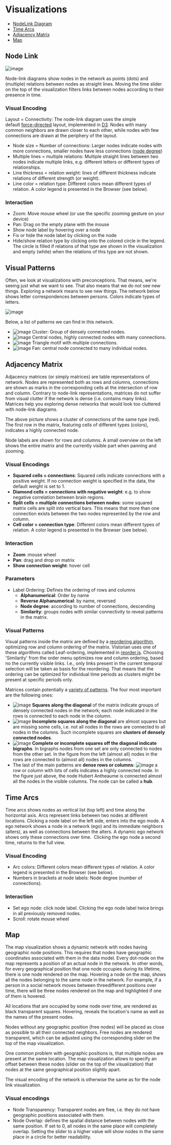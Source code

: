 # Visualizations

* [NodeLink Diagram](#node-link)
* [Time Arcs](#time-arcs)
* [Adjacency Matrix](#adjacency-matrix)
* [Map](#map)

## Node Link

![image](/assets/Images/nodeLinkDiagram.png)

Node-link diagrams show nodes in the network as points (dots) and (multiple) relations between nodes as straight lines. Moving the time slider on the top of the visualization filters links between nodes according to their presence in time.

### Visual Encoding

Layout = Connectivity: The node-link diagram uses the simple default [force-directed](https://en.wikipedia.org/wiki/Force-directed_graph_drawing) layout, implemented in [D3](https://bl.ocks.org/mbostock/4062045). Nodes with many common neighbors are drawn closer to each other, while nodes with few connections are drawn at the periphery of the layout.

* Node size = Number of connections: Larger nodes indicate nodes with more connections, smaller nodes have less connections ([node degree](https://mathworld.wolfram.com/VertexDegree.html))
* Multiple lines = multiple relations: Multiple straight lines between two nodes indicate multiple links, e.g. different letters or different types of relationships.
* Line thickness = relation weight: lines of different thickness indicate relations of different strength (or weight).
* Line color = relation type: Different colors mean different types of relation. A color legend is presented in the Browser (see below).

### Interaction
* Zoom: Move mouse wheel (or use the specific zooming gesture on your device)
* Pan: Drag on the empty plane with the mouse
* Show node label by hovering over a node
* Fix or hide the node label by clicking on the node
* Hide/show relation type by clicking onto the colored circle in the legend. The circle is filled if relations of that type are shown in the visualization and empty (white) when the relations of this type are not shown.

## Visual Patterns

Often, we look at visualizations with preconceptions. That means, we're seeing just what we want to see. That also means that we do not see new things. Exploring a network means to see new things. The network below shows letter correspondences between persons. Colors indicate types of letters.

![image](/assets/Images/nodeLinkDiagram2.png)

Below, a list of patterns we can find in this network.

* ![image](/assets/Images/nodeLinkDiagram3.png)
 Cluster: Group of densely connected nodes.
* ![image](/assets/Images/nodeLinkDiagram4.png)
 Central nodes, highly connected nodes with many connections.
* ![image](/assets/Images/nodeLinkDiagram5.png)
 Triangle motif with multiple connections.
* ![image](/assets/Images/nodeLinkDiagram6.png)
 Fan: central node connected to many individual nodes.


## Adjacency Matrix
Adjacency matrices (or simply matrices) are table representations of network. Nodes are represented both as rows and columns, connections are shown as marks in the corresponding cells at the intersection of row and column. Contrary to node-link representations, matrices do not suffer from visual clutter if the network is dense (i.e. contains many links). Matrices help you exploring dense networks that would look too cluttered with node-link diagrams.

The above picture shows a cluster of connections of the same type (red). The first row in the matrix, featuring cells of different types (colors), indicates a highly connected node.

Node labels are shown for rows and columns. A small overview on the left shows the entire matrix and the currently visible part when panning and zooming.

### Visual Encodings
* **Squared cells = connections**: Squared cells indicate connections with a positive weight. If no connection weight is specified in the data, the default weight is set to 1.
* **Diamond cells = connections with negative weight**: e.g. to show negative correlation between brain regions.
* **Split cells = multiple connections between nodes**: some squared matrix cells are split into vertical bars. This means that more than one connection exists between the two nodes represented by the row and column.
* **Cell color = connection type**: Different colors mean different types of relation. A color legend is presented in the Browser (see below).

### Interaction
* **Zoom** :mouse wheel
* **Pan**: drag and drop on matrix
* **Show connection weight**: hover cell

### Parameters
* Label Ordering: Defines the ordering of rows and columns
    * **Alphanumerical**: Order by name
    * **Reverse Alphanumerical**: by name, reversed
    * **Node degree**: according to number of connections, descending
    * **Similarity**: groups nodes with similar connectivity to reveal patterns in the matrix.

### Visual Patterns

Visual patterns inside the matrix are defined by a [reordering algorithm](https://hal.inria.fr/hal-01326759/document), optimizing row and column ordering of the matrix. Vistorian uses one of these algorithms called Leaf-ordering, implemented in [reorder.js](https://github.com/jdfekete/reorder.js/). Choosing 'Similarity' from the order menu optimizes row and column ordering, based no the currently visible links. I.e., only links present in the current temporal selection will be taken as basis for the reordering. That means that the ordering can be optimized for individual time periods as clusters might be present at specific periods only.

Matrices contain potentially a [variety of patterns](https://hal.inria.fr/hal-01326759/document). The four most important are the following ones:

* ![image](/assets/Images/matrixDiagram1.png) **Squares along the diagonal** of the matrix indicate groups of densely connected nodes in the network; each node indicated in the rows is connected to each node in the column.
* ![image](/assets/Images/matrixDiagram2.png) **Incomplete squares along the diagonal** are almost squares but are missing some cells, i.e. not all nodes in the rows are connected to all nodes in the columns. Such incomplete squares are **clusters of densely connected nodes**. 
* ![image](/assets/Images/matrixDiagram3.png) **Complete or incomplete squares off the diagonal indicate bigraphs**. In bigraphs nodes from one set are only connected to nodes from the other set. In the figure from the left (almost all) nodes in the rows are connected to (almost all) nodes in the columns.
* The last of the main patterns are **dense rows or columns**: 
![image](/assets/Images/matrixDiagram4.png)
a row or column with lots of cells indicates a highly connected node. In the figure just above, the node Hubert Antheaume is connected almost all the nodes in the visible columns. The node can be called a **hub**.

## Time Arcs

Time arcs shows nodes as vertical list (top left) and time along the horizontal axis. Arcs represent links between two nodes at different locations. Clicking a node label on the left side, enters into the ego mode. A ego network shows a node in a network (ego) and its immediate neighbors (alters), as well as connections between the alters. A dynamic ego network shows only these connections over time.  Clicking the ego node a second time, returns to the full view.

### Visual Encoding

* Arc colors: Different colors mean different types of relation. A color legend is presented in the Browser (see below).
* Numbers in brackets at node labels: Node degree (number of connections).

### Interaction
* Set ego node: click node label. Clicking the ego node label twice brings in all previously removed nodes.
* Scroll: rotate mouse wheel

## Map

The map visualization shows a dynamic network with nodes having geographic node positions. This requires that nodes have geographic coordinates associated with them in the data model. Every dot-node on the map represents a position of an actual node in the network. In other words, for every geographical position that one node occupies during its lifetime, there is one node rendered on the map. Hovering a node on the map, shows all the nodes belonging to the same node in the network. For example, if a person in a social network moves between threedifferent positions over time, there will be three nodes rendered on the map and highlighted if one of them is hovered.

All locations that are occupied by some node over time, are rendered as black transparent squares. Hovering, reveals the location's name as well as the names of the present nodes.

Nodes without any geographic position (free nodes) will be placed as close as possible to all their connected neighbors. Free nodes are rendered transparent, which can be adjusted using the corresponding slider on the top of the map visualization.

One common problem with geographic positions is, that multiple nodes are present at the same location. The map visualization allows to specify an offset between these nodes (slider on the top of the visualization) that nodes at the same geographical position slightly apart.

The visual encoding of the network is otherwise the same as for the node link visualization.

### Visual encodings
* Node Transparency: Transparent nodes are free, i.e. they do not have geographic positions associated with them.
* Node Overlap: defines the spatial distance between nodes with the same position. If set to 0, all nodes in the same place will completely overlap. Setting the slider to a higher value will show nodes in the same place in a circle for better readability.


